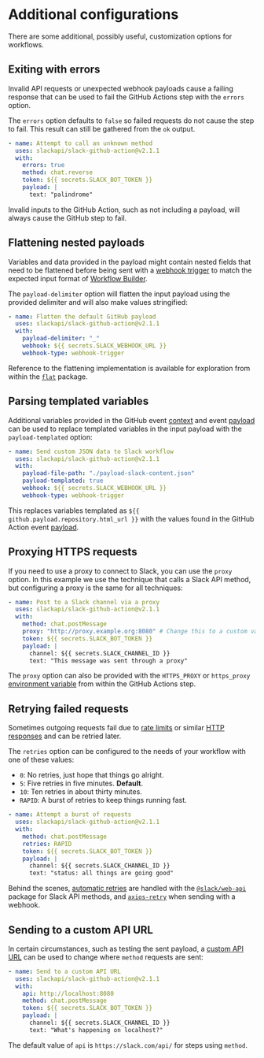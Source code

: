 # Additional configurations

There are some additional, possibly useful, customization options for workflows.

## Exiting with errors

Invalid API requests or unexpected webhook payloads cause a failing response that can be used to fail the GitHub Actions step with the `errors` option.

The `errors` option defaults to `false` so failed requests do not cause the step to fail. This result can still be gathered from the `ok` output.

```yaml
- name: Attempt to call an unknown method
  uses: slackapi/slack-github-action@v2.1.1
  with:
    errors: true
    method: chat.reverse
    token: ${{ secrets.SLACK_BOT_TOKEN }}
    payload: |
      text: "palindrome"
```

Invalid inputs to the GitHub Action, such as not including a payload, will always cause the GitHub step to fail.

## Flattening nested payloads

Variables and data provided in the payload might contain nested fields that need to be flattened before being sent with a [webhook trigger](/slack-github-action/sending-techniques/sending-data-webhook-slack-workflow) to match the expected input format of [Workflow Builder](https://slack.com/features/workflow-automation).

The `payload-delimiter` option will flatten the input payload using the provided delimiter and will also make values stringified:

```yaml
- name: Flatten the default GitHub payload
  uses: slackapi/slack-github-action@v2.1.1
  with:
    payload-delimiter: "_"
    webhook: ${{ secrets.SLACK_WEBHOOK_URL }}
    webhook-type: webhook-trigger
```

Reference to the flattening implementation is available for exploration from within the [`flat`](https://www.npmjs.com/package/flat) package.

## Parsing templated variables

Additional variables provided in the GitHub event [context](https://github.com/actions/toolkit/blob/main/packages/github/src/context.ts#L6) and event [payload](https://docs.github.com/en/webhooks/webhook-events-and-payloads) can be used to replace templated variables in the input payload with the `payload-templated` option:

```yaml
- name: Send custom JSON data to Slack workflow
  uses: slackapi/slack-github-action@v2.1.1
  with:
    payload-file-path: "./payload-slack-content.json"
    payload-templated: true
    webhook: ${{ secrets.SLACK_WEBHOOK_URL }}
    webhook-type: webhook-trigger
```

This replaces variables templated as `${{ github.payload.repository.html_url }}` with the values found in the GitHub Action event [payload](https://docs.github.com/en/webhooks/webhook-events-and-payloads).

## Proxying HTTPS requests

If you need to use a proxy to connect to Slack, you can use the `proxy` option. In this example we use the technique that calls a Slack API method, but configuring a proxy is the same for all techniques:

```yaml
- name: Post to a Slack channel via a proxy
  uses: slackapi/slack-github-action@v2.1.1
  with:
    method: chat.postMessage
    proxy: "http://proxy.example.org:8080" # Change this to a custom value
    token: ${{ secrets.SLACK_BOT_TOKEN }}
    payload: |
      channel: ${{ secrets.SLACK_CHANNEL_ID }}
      text: "This message was sent through a proxy"
```

The `proxy` option can also be provided with the `HTTPS_PROXY` or `https_proxy` [environment variable](https://docs.github.com/en/actions/writing-workflows/choosing-what-your-workflow-does/store-information-in-variables) from within the GitHub Actions step.

## Retrying failed requests

Sometimes outgoing requests fail due to [rate limits](https://docs.slack.dev/apis/web-api/rate-limits) or similar [HTTP responses](https://developer.mozilla.org/en-US/docs/Web/HTTP/Headers/Retry-After) and can be retried later.

The `retries` option can be configured to the needs of your workflow with one of these values:

- `0`: No retries, just hope that things go alright.
- `5`: Five retries in five minutes. **Default**.
- `10`: Ten retries in about thirty minutes.
- `RAPID`: A burst of retries to keep things running fast.

```yaml
- name: Attempt a burst of requests
  uses: slackapi/slack-github-action@v2.1.1
  with:
    method: chat.postMessage
    retries: RAPID
    token: ${{ secrets.SLACK_BOT_TOKEN }}
    payload: |
      channel: ${{ secrets.SLACK_CHANNEL_ID }}
      text: "status: all things are going good"
```

Behind the scenes, [automatic retries](https://tools.slack.dev/node-slack-sdk/web-api/#automatic-retries) are handled with the [`@slack/web-api`](https://tools.slack.dev/node-slack-sdk/web-api) package for Slack API methods, and [`axios-retry`](https://www.npmjs.com/package/axios-retry) when sending with a webhook.

## Sending to a custom API URL

In certain circumstances, such as testing the sent payload, a [custom API URL](https://tools.slack.dev/node-slack-sdk/web-api/#custom-api-url) can be used to change where `method` requests are sent:

```yaml
- name: Send to a custom API URL
  uses: slackapi/slack-github-action@v2.1.1
  with:
    api: http://localhost:8080
    method: chat.postMessage
    token: ${{ secrets.SLACK_BOT_TOKEN }}
    payload: |
      channel: ${{ secrets.SLACK_CHANNEL_ID }}
      text: "What's happening on localhost?"
```

The default value of `api` is `https://slack.com/api/` for steps using `method`.
